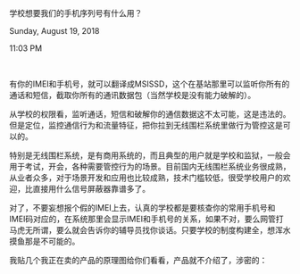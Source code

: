 学校想要我们的手机序列号有什么用？

Sunday, August 19, 2018

11:03 PM

 

有你的IMEI和手机号，就可以翻译成MSISSD，这个在基站那里可以监听你所有的通话和短信，截取你所有的通讯数据包（当然学校是没有能力破解的）。

从学校的权限看，监听通话，短信和破解你的通信数据这不太可能，这是违法的。但是定位，监控通信行为和流量特征，把你拉到无线围栏系统里做行为管控这是可以的。

特别是无线围栏系统，是有商用系统的，而且典型的用户就是学校和监狱，一般会用于考试，开会，各种需要管控行为的场景。目前国内无线围栏系统业务很成熟，从业者众多，对于场景开发和应用也比较成熟，技术门槛较低，很受学校用户的欢迎，比直接用什么信号屏蔽器靠谱多了。

对了，不要妄想报个假的IMEI上去，认真的学校都是要核查你的常用手机号和IMEI码对应的，在系统那里会显示IMEI和手机号的关系，如果不对，要么网管打马虎无所谓，要么就会告诉你的辅导员找你谈话。只要学校的制度构建全，想浑水摸鱼那是不可能的。

我贴几个我正在卖的产品的原理图给你们看看，产品就不介绍了，涉密的：
